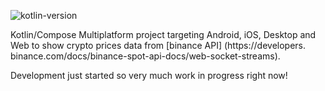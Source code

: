 ![kotlin-version](https://img.shields.io/badge/kotlin-2.0.10-blue?logo=kotlin)

Kotlin/Compose Multiplatform project targeting Android, iOS, Desktop and Web to show crypto prices data from [binance API]
(https://developers.
binance.com/docs/binance-spot-api-docs/web-socket-streams).

Development just started so very much work in progress right now!


